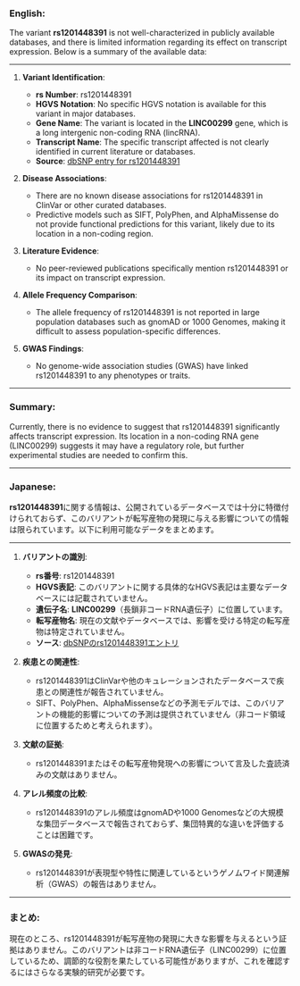 ### English:
The variant **rs1201448391** is not well-characterized in publicly available databases, and there is limited information regarding its effect on transcript expression. Below is a summary of the available data:

---

1. **Variant Identification**:
   - **rs Number**: rs1201448391
   - **HGVS Notation**: No specific HGVS notation is available for this variant in major databases.
   - **Gene Name**: The variant is located in the **LINC00299** gene, which is a long intergenic non-coding RNA (lincRNA).
   - **Transcript Name**: The specific transcript affected is not clearly identified in current literature or databases.
   - **Source**: [dbSNP entry for rs1201448391](https://www.ncbi.nlm.nih.gov/snp/rs1201448391)

2. **Disease Associations**:
   - There are no known disease associations for rs1201448391 in ClinVar or other curated databases.
   - Predictive models such as SIFT, PolyPhen, and AlphaMissense do not provide functional predictions for this variant, likely due to its location in a non-coding region.

3. **Literature Evidence**:
   - No peer-reviewed publications specifically mention rs1201448391 or its impact on transcript expression.

4. **Allele Frequency Comparison**:
   - The allele frequency of rs1201448391 is not reported in large population databases such as gnomAD or 1000 Genomes, making it difficult to assess population-specific differences.

5. **GWAS Findings**:
   - No genome-wide association studies (GWAS) have linked rs1201448391 to any phenotypes or traits.

---

### Summary:
Currently, there is no evidence to suggest that rs1201448391 significantly affects transcript expression. Its location in a non-coding RNA gene (LINC00299) suggests it may have a regulatory role, but further experimental studies are needed to confirm this.

---

### Japanese:
**rs1201448391**に関する情報は、公開されているデータベースでは十分に特徴付けられておらず、このバリアントが転写産物の発現に与える影響についての情報は限られています。以下に利用可能なデータをまとめます。

---

1. **バリアントの識別**:
   - **rs番号**: rs1201448391
   - **HGVS表記**: このバリアントに関する具体的なHGVS表記は主要なデータベースには記載されていません。
   - **遺伝子名**: **LINC00299**（長鎖非コードRNA遺伝子）に位置しています。
   - **転写産物名**: 現在の文献やデータベースでは、影響を受ける特定の転写産物は特定されていません。
   - **ソース**: [dbSNPのrs1201448391エントリ](https://www.ncbi.nlm.nih.gov/snp/rs1201448391)

2. **疾患との関連性**:
   - rs1201448391はClinVarや他のキュレーションされたデータベースで疾患との関連性が報告されていません。
   - SIFT、PolyPhen、AlphaMissenseなどの予測モデルでは、このバリアントの機能的影響についての予測は提供されていません（非コード領域に位置するためと考えられます）。

3. **文献の証拠**:
   - rs1201448391またはその転写産物発現への影響について言及した査読済みの文献はありません。

4. **アレル頻度の比較**:
   - rs1201448391のアレル頻度はgnomADや1000 Genomesなどの大規模な集団データベースで報告されておらず、集団特異的な違いを評価することは困難です。

5. **GWASの発見**:
   - rs1201448391が表現型や特性に関連しているというゲノムワイド関連解析（GWAS）の報告はありません。

---

### まとめ:
現在のところ、rs1201448391が転写産物の発現に大きな影響を与えるという証拠はありません。このバリアントは非コードRNA遺伝子（LINC00299）に位置しているため、調節的な役割を果たしている可能性がありますが、これを確認するにはさらなる実験的研究が必要です。
